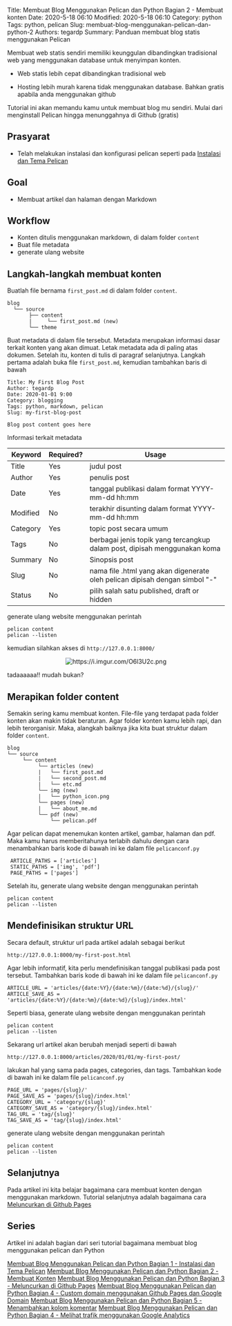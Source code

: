 Title: Membuat Blog Menggunakan Pelican dan Python Bagian 2 - Membuat konten
Date: 2020-5-18 06:10
Modified: 2020-5-18 06:10
Category: python
Tags: python, pelican 
Slug: membuat-blog-menggunakan-pelican-dan-python-2
Authors: tegardp
Summary: Panduan membuat blog statis menggunakan Pelican

Membuat web statis sendiri memiliki keunggulan dibandingkan tradisional web yang menggunakan database untuk menyimpan konten.

* Web statis lebih cepat dibandingkan tradisional web

* Hosting lebih murah karena tidak menggunakan database. Bahkan gratis apabila anda menggunakan github

Tutorial ini akan memandu kamu untuk membuat blog mu sendiri. Mulai dari menginstall Pelican hingga menunggahnya di Github (gratis)

## Prasyarat
* Telah melakukan instalasi dan konfigurasi pelican seperti pada [Instalasi dan Tema Pelican]({filename}/articles/python/membuat-blog-menggunakan-pelican-dan-python-1.md)

## Goal
- Membuat artikel dan halaman dengan Markdown

## Workflow
- Konten ditulis menggunakan markdown, di dalam folder `content`
- Buat file metadata
- generate ulang website


## Langkah-langkah membuat konten

Buatlah file bernama `first_post.md` di dalam folder `content`.

```
blog
  └── source
       ├── content
       |     └── first_post.md (new)
       └── theme
```

Buat metadata di dalam file tersebut. Metadata merupakan informasi dasar terkait konten yang akan dimuat. Letak metadata ada di paling atas dokumen. Setelah itu, konten di tulis di paragraf selanjutnya. Langkah pertama adalah buka file `first_post.md`, kemudian tambahkan baris di bawah

```
Title: My First Blog Post
Author: tegardp
Date: 2020-01-01 9:00
Category: blogging
Tags: python, markdown, pelican
Slug: my-first-blog-post

Blog post content goes here
```

Informasi terkait metadata

| Keyword | Required? | Usage |
| ------- | --------- | ----- |
|Title | Yes | judul post|
|Author | Yes | penulis post|
|Date | Yes | tanggal publikasi dalam format YYYY-mm-dd hh:mm|
|Modified | No | terakhir disunting dalam format YYYY-mm-dd hh:mm|
|Category | Yes | topic post secara umum|
|Tags | No | berbagai jenis topik yang tercangkup dalam post, dipisah menggunakan koma|
|Summary | No | Sinopsis post|
|Slug | No | nama file .html yang akan digenerate oleh pelican dipisah dengan simbol "-" |
|Status | No | pilih salah satu published, draft or hidden|

generate ulang website menggunakan perintah
```
pelican content
pelican --listen
```

kemudian silahkan akses di `http://127.0.0.1:8000/`

<p align="center">
  <img src="https://i.imgur.com/O6l3U2c.png" alt="https://i.imgur.com/O6l3U2c.png">
</p>

tadaaaaaa!! mudah bukan?

## Merapikan folder content
Semakin sering kamu membuat konten. File-file yang terdapat pada folder konten akan makin tidak beraturan. Agar folder konten kamu lebih rapi, dan lebih terorganisir. Maka, alangkah baiknya jika kita buat struktur dalam folder `content`.

```
blog
└── source
     └── content
          └── articles (new)
          |   └── first_post.md
          |   └── second_post.md
          |   └── etc.md
          └── img (new)
          |   └── python_icon.png
          └── pages (new)
          |   └── about_me.md
          └── pdf (new)
              └── pelican.pdf
```

Agar pelican dapat menemukan konten artikel, gambar, halaman dan pdf. Maka kamu harus memberitahunya terlabih dahulu dengan cara menambahkan baris kode di bawah ini ke dalam file `pelicanconf.py`

```
 ARTICLE_PATHS = ['articles']
 STATIC_PATHS = ['img', 'pdf']
 PAGE_PATHS = ['pages']
```

Setelah itu, generate ulang website dengan menggunakan perintah

```
pelican content
pelican --listen
```

## Mendefinisikan struktur URL
Secara default, struktur url pada artikel adalah sebagai berikut

```
http://127.0.0.1:8000/my-first-post.html
```

Agar lebih informatif, kita perlu mendefinisikan tanggal publikasi pada post tersebut. Tambahkan baris kode di bawah ini ke dalam file `pelicanconf.py`

```
ARTICLE_URL = 'articles/{date:%Y}/{date:%m}/{date:%d}/{slug}/'
ARTICLE_SAVE_AS = 'articles/{date:%Y}/{date:%m}/{date:%d}/{slug}/index.html'
```

Seperti biasa, generate ulang website dengan menggunakan perintah

```
pelican content
pelican --listen
```

Sekarang url artikel akan berubah menjadi seperti di bawah

```
http://127.0.0.1:8000/articles/2020/01/01/my-first-post/
```

lakukan hal yang sama pada pages, categories, dan tags. Tambahkan kode di bawah ini ke dalam file `pelicanconf.py`

```
PAGE_URL = 'pages/{slug}/'
PAGE_SAVE_AS = 'pages/{slug}/index.html'
CATEGORY_URL = 'category/{slug}'
CATEGORY_SAVE_AS = 'category/{slug}/index.html'
TAG_URL = 'tag/{slug}'
TAG_SAVE_AS = 'tag/{slug}/index.html'
```

generate ulang website dengan menggunakan perintah

```
pelican content
pelican --listen
```


## Selanjutnya
Pada artikel ini kita belajar bagaimana cara membuat konten dengan menggunakan markdown. Tutorial selanjutnya adalah bagaimana cara [Meluncurkan di Github Pages]()

## Series
Artikel ini adalah bagian dari seri tutorial bagaimana membuat blog menggunakan pelican dan Python

[Membuat Blog Menggunakan Pelican dan Python Bagian 1 - Instalasi dan Tema Pelican]({filename}/articles/python/membuat-blog-menggunakan-pelican-dan-python-1.md)
[Membuat Blog Menggunakan Pelican dan Python Bagian 2 - Membuat Konten]()
[Membuat Blog Menggunakan Pelican dan Python Bagian 3 - Meluncurkan di Github Pages]()
[Membuat Blog Menggunakan Pelican dan Python Bagian 4 - Custom domain menggunakan Github Pages dan Google Domain]()
[Membuat Blog Menggunakan Pelican dan Python Bagian 5 - Menambahkan kolom komentar]()
[Membuat Blog Menggunakan Pelican dan Python Bagian 4 - Melihat trafik menggunakan Google Analytics]()